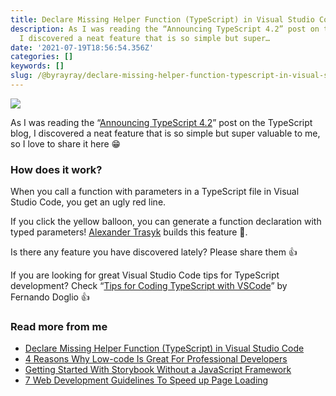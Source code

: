 ```yaml
---
title: Declare Missing Helper Function (TypeScript) in Visual Studio Code
description: As I was reading the “Announcing TypeScript 4.2” post on the TypeScript blog,
  I discovered a neat feature that is so simple but super…
date: '2021-07-19T18:56:54.356Z'
categories: []
keywords: []
slug: /@byrayray/declare-missing-helper-function-typescript-in-visual-studio-code-c058ea72de8d
---
```


![](/images/1__ub5GtlmpgTxRa1Jvz3fYgw.gif)

As I was reading the “[Announcing TypeScript 4.2](https://devblogs.microsoft.com/typescript/announcing-typescript-4-2/)” post on the TypeScript blog, I discovered a neat feature that is so simple but super valuable to me, so I love to share it here 😁

### How does it work?

When you call a function with parameters in a TypeScript file in Visual Studio Code, you get an ugly red line.

If you click the yellow balloon, you can generate a function declaration with typed parameters! [Alexander Trasyk](https://github.com/a-tarasyuk) builds this feature 💪.

Is there any feature you have discovered lately? Please share them 👍

If you are looking for great Visual Studio Code tips for TypeScript development? Check “[Tips for Coding TypeScript with VSCode](https://blog.bitsrc.io/tips-for-coding-typescript-with-vscode-1e56eb54f247)” by Fernando Doglio 👍

### Read more from me

*   [Declare Missing Helper Function (TypeScript) in Visual Studio Code](https://medium.com/dev-together/declare-missing-helper-function-typescript-in-visual-studio-code-c058ea72de8d)
*   [4 Reasons Why Low-code Is Great For Professional Developers](https://javascript.plainenglish.io/4-reasons-why-low-code-is-great-for-professional-developers-f374c3ba4182)
*   [Getting Started With Storybook Without a JavaScript Framework](https://betterprogramming.pub/getting-started-with-storybook-without-a-javascript-framework-c2968d3f3d9f)
*   [7 Web Development Guidelines To Speed up Page Loading](https://betterprogramming.pub/7-web-development-guidelines-to-speed-up-page-loading-e8f0e13a53b)